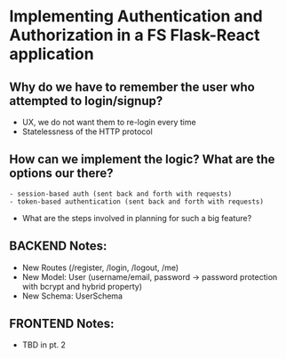 # Implementing Authentication and Authorization in a FS Flask-React application

## Why do we have to remember the user who attempted to login/signup?
  - UX, we do not want them to re-login every time
  - Statelessness of the HTTP protocol


## How can we implement the logic? What are the options our there?
    - session-based auth (sent back and forth with requests)
    - token-based authentication (sent back and forth with requests)

- What are the steps involved in planning for such a big feature?

## BACKEND Notes:
  - New Routes (/register, /login, /logout, /me)
  - New Model: User (username/email, password -> password protection with bcrypt and hybrid property)
  - New Schema: UserSchema


## FRONTEND Notes:
  - TBD in pt. 2